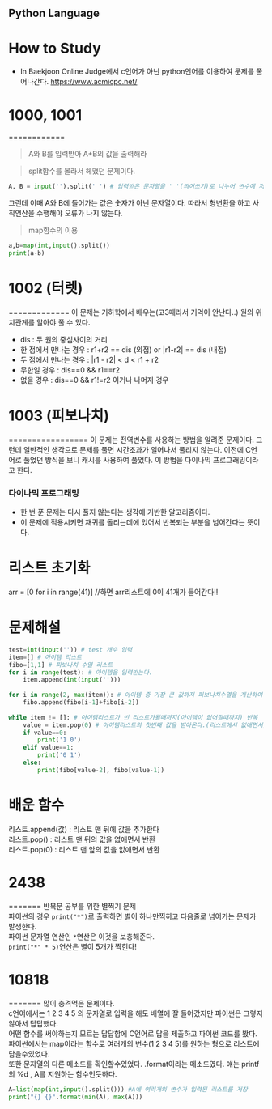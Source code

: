 Python Language
---------------

# How to Study
- In Baekjoon Online Judge에서 c언어가 아닌 python언어를 이용하여 문제를 풀어나간다. 
https://www.acmicpc.net/

# 1000, 1001
============
> A와 B를 입력받아 A+B의 값을 출력해라

> split함수를 몰라서 헤맸던 문제이다.
```python
A, B = input('').split(' ') # 입력받은 문자열을 ' '(띄어쓰기)로 나누어 변수에 저장한다.
```
그런데 이때 A와 B에 들어가는 값은 숫자가 아닌 문자열이다.
따라서 형변환을 하고 사칙연산을 수행해야 오류가 나지 않는다.

> map함수의 이용
```python
a,b=map(int,input().split())
print(a-b)
```

# 1002 (터렛)
=============
이 문제는 기하학에서 배우는(고3때라서 기억이 안난다..) 원의 위치관계를 알아야 풀 수 있다.
- dis : 두 원의 중심사이의 거리
- 한 점에서 만나는 경우 : r1+r2 == dis (외접) or |r1-r2| == dis (내접)
- 두 점에서 만나는 경우 : |r1 - r2| < d < r1 + r2
- 무한일 경우 : dis==0 && r1==r2
- 없을 경우 : dis==0 && r1!=r2 이거나 나머지 경우

# 1003 (피보나치)
=================
이 문제는 전역변수를 사용하는 방법을 알려준 문제이다.
그런데 일반적인 생각으로 문제를 풀면 시간초과가 일어나서 풀리지 않는다.
이전에 C언어로 풀었던 방식을 보니 캐시를 사용하여 풀었다. 이 방법을 다이나믹 프로그래밍이라고 한다.
### 다이나믹 프로그래밍
- 한 번 푼 문제는 다시 풀지 않는다는 생각에 기반한 알고리즘이다.
- 이 문제에 적용시키면 재귀를 돌리는데에 있어서 반복되는 부분을 넘어간다는 뜻이다.

# 리스트 초기화
arr = [0 for i in range(41)] //하면 arr리스트에 0이 41개가 들어간다!!

# 문제해설
```python
test=int(input('')) # test 개수 입력
item=[] # 아이템 리스트
fibo=[1,1] # 피보나치 수열 리스트
for i in range(test): # 아이템을 입력받는다.
    item.append(int(input('')))
    
for i in range(2, max(item)): # 아이템 중 가장 큰 값까지 피보나치수열을 계산하여 저장한다.
    fibo.append(fibo[i-1]+fibo[i-2])
    
while item != []: # 아이템리스트가 빈 리스트가될때까지(아이템이 없어질때까지) 반복
    value = item.pop(0) # 아이템리스트의 첫번째 값을 받아온다.(리스트에서 없애면서)
    if value==0:
        print('1 0')
    elif value==1:
        print('0 1')
    else:
        print(fibo[value-2], fibo[value-1])
```
# 배운 함수
리스트.append(값) : 리스트 맨 뒤에 값을 추가한다<br>
리스트.pop() : 리스트 맨 뒤의 값을 없애면서 반환<br>
리스트.pop(0) : 리스트 맨 앞의 값을 없애면서 반환<br>

# 2438
=======
반복문 공부를 위한 별찍기 문제<br>
파이썬의 경우 ```print("*")```로 출력하면 별이 하나만찍히고 다음줄로 넘어가는 문제가 발생한다.<br>
파이썬 문자열 연산인 ```*```연산은 이것을 보충해준다.<br>
```print("*" * 5)```연산은 별이 5개가 찍힌다!

# 10818
=======
많이 충격먹은 문제이다.<br>
c언어에서는 1 2 3 4 5 의 문자열로 입력을 해도 배열에 잘 들어갔지만 파이썬은 그렇지 않아서 답답했다.<br>
어떤 함수를 써야하는지 모르는 답답함에 C언어로 답을 제출하고 파이썬 코드를 봤다.<br>
파이썬에서는 map이라는 함수로 여러개의 변수(1 2 3 4 5)를 원하는 형으로 리스트에 담을수있었다.<br>
또한 문자열의 다른 메소드를 확인할수있었다.
.format이라는 메소드였다. 얘는 printf의 %d , A를 지원하는 함수인듯하다.
```python
A=list(map(int,input().split())) #A에 여러개의 변수가 입력된 리스트를 저장
print("{} {}".format(min(A), max(A)))
```
